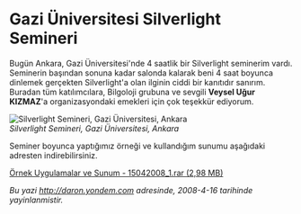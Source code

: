 # Gazi Üniversitesi Silverlight Semineri 

Bugün Ankara, Gazi Üniversitesi'nde 4 saatlik bir Silverlight seminerim
vardı. Seminerin başından sonuna kadar salonda kalarak beni 4 saat
boyunca dinlemek gerçekten Silverlight'a olan ilginin ciddi bir
kanıtıdır sanırım. Buradan tüm katılımcılara, Bilgoloji grubuna ve
sevgili **Veysel Uğur KIZMAZ**'a organizasyondaki emekleri için çok
teşekkür ediyorum.

![Silverlight Semineri, Gazi Üniversitesi,
Ankara](media/Gazi_Universitesi_Silverlight_Semineri/15042008_2.jpg)\
*Silverlight Semineri, Gazi Üniversitesi, Ankara*

Seminer boyunca yaptığımız örneği ve kullandığım sunumu aşağıdaki
adresten indirebilirsiniz.

[Örnek Uygulamalar ve Sunum - 15042008\_1.rar (2,98
MB)](media/Gazi_Universitesi_Silverlight_Semineri/15042008_1.rar)


*Bu yazi http://daron.yondem.com adresinde, 2008-4-16 tarihinde yayinlanmistir.*